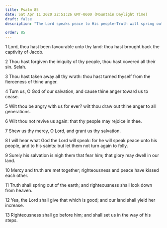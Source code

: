 ```yaml
---
title: Psalm 85
date: Sat Apr 11 2020 22:51:26 GMT-0600 (Mountain Daylight Time)
draft: false
description: "The Lord speaks peace to His people—Truth will spring out of the earth (the Book of Mormon), and righteousness will look down from heaven."

order: 85
---
```

    
1 Lord, thou hast been favourable unto thy land: thou hast brought back the captivity of Jacob.

2 Thou hast forgiven the iniquity of thy people, thou hast covered all their sin. Selah.

3 Thou hast taken away all thy wrath: thou hast turned thyself from the fierceness of thine anger.

4 Turn us, O God of our salvation, and cause thine anger toward us to cease.

5 Wilt thou be angry with us for ever? wilt thou draw out thine anger to all generations.

6 Wilt thou not revive us again: that thy people may rejoice in thee.

7 Shew us thy mercy, O Lord, and grant us thy salvation.

8 I will hear what God the Lord will speak: for he will speak peace unto his people, and to his saints: but let them not turn again to folly.

9 Surely his salvation is nigh them that fear him; that glory may dwell in our land.

10 Mercy and truth are met together; righteousness and peace have kissed each other.

11 Truth shall spring out of the earth; and righteousness shall look down from heaven.

12 Yea, the Lord shall give that which is good; and our land shall yield her increase.

13 Righteousness shall go before him; and shall set us in the way of his steps.
